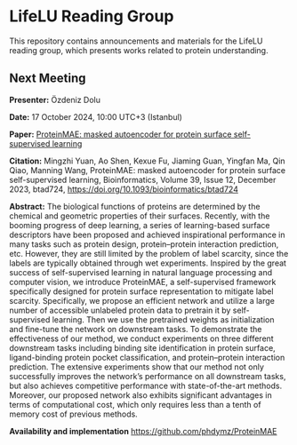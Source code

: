 # LifeLU Reading Group

This repository contains announcements and materials for the LifeLU reading group, which presents works related to protein understanding.

## Next Meeting

**Presenter:** Özdeniz Dolu

**Date:** 17 October 2024, 10:00 UTC+3 (Istanbul)

**Paper:** [ProteinMAE: masked autoencoder for protein surface self-supervised learning](https://academic.oup.com/bioinformatics/article/39/12/btad724/7455256)

**Citation:** Mingzhi Yuan, Ao Shen, Kexue Fu, Jiaming Guan, Yingfan Ma, Qin Qiao, Manning Wang, ProteinMAE: masked autoencoder for protein surface self-supervised learning, Bioinformatics, Volume 39, Issue 12, December 2023, btad724, https://doi.org/10.1093/bioinformatics/btad724

**Abstract:**
The biological functions of proteins are determined by the chemical and geometric properties of their surfaces. Recently, with the booming progress of deep learning, a series of learning-based surface descriptors have been proposed and achieved inspirational performance in many tasks such as protein design, protein–protein interaction prediction, etc. However, they are still limited by the problem of label scarcity, since the labels are typically obtained through wet experiments. Inspired by the great success of self-supervised learning in natural language processing and computer vision, we introduce ProteinMAE, a self-supervised framework specifically designed for protein surface representation to mitigate label scarcity. Specifically, we propose an efficient network and utilize a large number of accessible unlabeled protein data to pretrain it by self-supervised learning. Then we use the pretrained weights as initialization and fine-tune the network on downstream tasks. To demonstrate the effectiveness of our method, we conduct experiments on three different downstream tasks including binding site identification in protein surface, ligand-binding protein pocket classification, and protein–protein interaction prediction. The extensive experiments show that our method not only successfully improves the network’s performance on all downstream tasks, but also achieves competitive performance with state-of-the-art methods. Moreover, our proposed network also exhibits significant advantages in terms of computational cost, which only requires less than a tenth of memory cost of previous methods.

**Availability and implementation**
https://github.com/phdymz/ProteinMAE
